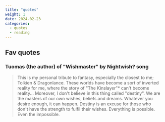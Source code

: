 ```yaml
---
title: "quotes"
weight: 1
date: 2024-02-23
categories:
  - quotes
  - reading
---
```


## Fav quotes

### Tuomas (the author) of "Wishmaster" by Nightwish? song

> This is my personal tribute to fantasy, especially the closest to me; Tolkien & Dragonlance. These worlds have become a sort of inverted reality for me, where the story of "The Kinslayer"* can't become reality... Moreover, I don't believe in this thing called "destiny". We are the masters of our own wishes, beliefs and dreams. Whatever you desire enough, it can happen. Destiny is an excuse for those who don't have the strength to fulfil their wishes. Everything is possible. Even the impossible.
